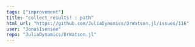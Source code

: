 ```yaml
---
tags: ["improvement"]
title: "collect_results! : path"
html_url: "https://github.com/JuliaDynamics/DrWatson.jl/issues/116"
user: "JonasIsensee"
repo: "JuliaDynamics/DrWatson.jl"
---
```


